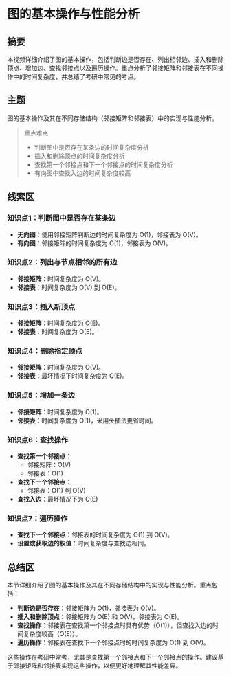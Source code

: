 # 图的基本操作与性能分析

## 摘要

本视频详细介绍了图的基本操作，包括判断边是否存在、列出相邻边、插入和删除顶点、增加边、查找邻接点以及遍历操作。重点分析了邻接矩阵和邻接表在不同操作中的时间复杂度，并总结了考研中常见的考点。

## 主题

图的基本操作及其在不同存储结构（邻接矩阵和邻接表）中的实现与性能分析。

> 重点难点
>
> - 判断图中是否存在某条边的时间复杂度分析
> - 插入和删除顶点的时间复杂度分析
> - 查找第一个邻接点和下一个邻接点的时间复杂度分析
> - 有向图中查找入边的时间复杂度较高

## 线索区

### 知识点1：判断图中是否存在某条边
- **无向图**：使用邻接矩阵判断边的时间复杂度为 O(1)，邻接表为 O(V)。
- **有向图**：邻接矩阵的时间复杂度为 O(1)，邻接表为 O(V)。

### 知识点2：列出与节点相邻的所有边
- **邻接矩阵**：时间复杂度为 O(V)。
- **邻接表**：时间复杂度为 O(V) 到 O(E)。

### 知识点3：插入新顶点
- **邻接矩阵**：时间复杂度为 O(E)。
- **邻接表**：时间复杂度为 O(E)。

### 知识点4：删除指定顶点
- **邻接矩阵**：时间复杂度为 O(V)。
- **邻接表**：最坏情况下时间复杂度为 O(E)。

### 知识点5：增加一条边
- **邻接矩阵**：时间复杂度为 O(1)。
- **邻接表**：时间复杂度为 O(1)，采用头插法更省时间。

### 知识点6：查找操作
- **查找第一个邻接点**：
  - 邻接矩阵：O(V)
  - 邻接表：O(1)
- **查找下一个邻接点**：
  - 邻接表：O(1) 到 O(V)
- **查找入边**：最坏情况下为 O(E)

### 知识点7：遍历操作
- **查找下一个邻接点**：邻接表的时间复杂度为 O(1) 到 O(V)。
- **设置或获取边的权值**：时间复杂度与查找边相同。

## 总结区

本节详细介绍了图的基本操作及其在不同存储结构中的实现与性能分析。重点包括：
- **判断边是否存在**：邻接矩阵为 O(1)，邻接表为 O(V)。
- **插入和删除顶点**：邻接矩阵为 O(E) 和 O(V)，邻接表为 O(E)。
- **查找操作**：邻接表在查找第一个邻接点时具有优势（O(1)），但查找入边的时间复杂度较高（O(E)）。
- **遍历操作**：邻接表在查找下一个邻接点时的时间复杂度为 O(1) 到 O(V)。

这些操作在考研中常考，尤其是查找第一个邻接点和下一个邻接点的操作。建议基于邻接矩阵和邻接表实现这些操作，以便更好地理解其性能差异。